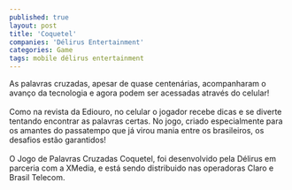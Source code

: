 ```yaml
---
published: true
layout: post
title: 'Coquetel'
companies: 'Délirus Entertainment'
categories: Game
tags: mobile délirus entertainment
---
```

As palavras cruzadas, apesar de quase centen&aacute;rias, acompanharam o avan&ccedil;o da tecnologia e agora podem ser acessadas atrav&eacute;s do celular!<br /><br />Como na revista da Ediouro, no celular o jogador recebe dicas e se diverte tentando encontrar as palavras certas. No jogo, criado especialmente para os amantes do passatempo que j&aacute; virou mania entre os brasileiros, os desafios est&atilde;o garantidos!<br /><br />O Jogo de Palavras Cruzadas Coquetel, foi desenvolvido pela D&eacute;lirus em parceria com a XMedia, e est&aacute; sendo distribuido nas operadoras Claro e Brasil Telecom.